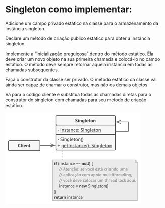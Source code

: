 # Singleton como implementar:
Adicione um campo privado estático na classe para o armazenamento da instância singleton.

Declare um método de criação público estático para obter a instância singleton.

Implemente a “inicialização preguiçosa” dentro do método estático. Ela deve criar um novo objeto na sua primeira chamada e colocá-lo no campo estático. O método deve sempre retornar aquela instância em todas as chamadas subsequentes.

Faça o construtor da classe ser privado. O método estático da classe vai ainda ser capaz de chamar o construtor, mas não os demais objetos.

Vá para o código cliente e substitua todas as chamadas diretas para o construtor do singleton com chamadas para seu método de criação estático.

![image](./img/structure-pt-br.png)
